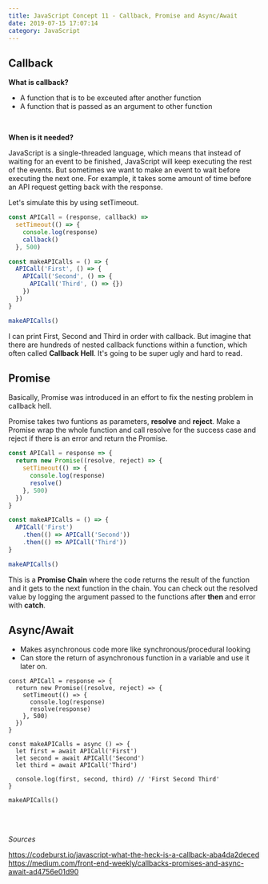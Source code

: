 ```yaml
---
title: JavaScript Concept 11 - Callback, Promise and Async/Await
date: 2019-07-15 17:07:14
category: JavaScript
---
```


## Callback

**What is callback?**

- A function that is to be exceuted after another function
- A function that is passed as an argument to other function

<br>

**When is it needed?**

JavaScript is a single-threaded language, which means that instead of waiting for an event to be finished, JavaScript will keep executing the rest of the events. But sometimes we want to make an event to wait before executing the next one. For example, it takes some amount of time before an API request getting back with the response.

Let's simulate this by using setTimeout.

```js
const APICall = (response, callback) =>
  setTimeout(() => {
    console.log(response)
    callback()
  }, 500)

const makeAPICalls = () => {
  APICall('First', () => {
    APICall('Second', () => {
      APICall('Third', () => {})
    })
  })
}

makeAPICalls()
```

I can print First, Second and Third in order with callback. But imagine that there are hundreds of nested callback functions within a function, which often called **Callback Hell**. It's going to be super ugly and hard to read.

## Promise

Basically, Promise was introduced in an effort to fix the nesting problem in callback hell.

Promise takes two funtions as parameters, **resolve** and **reject**. Make a Promise wrap the whole function and call resolve for the success case and reject if there is an error and return the Promise.

```js
const APICall = response => {
  return new Promise((resolve, reject) => {
    setTimeout(() => {
      console.log(response)
      resolve()
    }, 500)
  })
}

const makeAPICalls = () => {
  APICall('First')
    .then(() => APICall('Second'))
    .then(() => APICall('Third'))
}

makeAPICalls()
```

This is a **Promise Chain** where the code returns the result of the function and it gets to the next function in the chain. You can check out the resolved value by logging the argument passed to the functions after **then** and error with **catch**.

## Async/Await

- Makes asynchronous code more like synchronous/procedural looking
- Can store the return of asynchronous function in a variable and use it later on.

```js{5,11-13}
const APICall = response => {
  return new Promise((resolve, reject) => {
    setTimeout(() => {
      console.log(response)
      resolve(response)
    }, 500)
  })
}

const makeAPICalls = async () => {
  let first = await APICall('First')
  let second = await APICall('Second')
  let third = await APICall('Third')

  console.log(first, second, third) // 'First Second Third'
}

makeAPICalls()
```

<br>
<br>

_Sources_

https://codeburst.io/javascript-what-the-heck-is-a-callback-aba4da2deced
https://medium.com/front-end-weekly/callbacks-promises-and-async-await-ad4756e01d90

<br>
<br>
